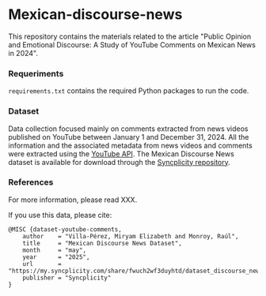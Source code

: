 # Mexican-discourse-news
This repository contains the materials related to the article "Public Opinion and Emotional Discourse: A Study of YouTube Comments on Mexican News in 2024".

### Requeriments
``requirements.txt`` contains the required Python packages to run the code.

### Dataset
Data collection focused mainly on comments extracted from news videos published on YouTube between January 1 and December 31, 2024. All the information and the associated metadata from news videos and comments were extracted using the [YouTube API](https://developers.google.com/youtube/v3).
The Mexican Discourse News dataset is available for download through the [Syncplicity repository](https://my.syncplicity.com/share/fwuch2wf3duyhtd/dataset_discourse_news).

### References
For more information, please read XXX.

If you use this data, please cite:

```
@MISC {dataset-youtube-comments,
    author    = "Villa-Pérez, Miryam Elizabeth and Monroy, Raúl",
    title     = "Mexican Discourse News Dataset",
    month     = "may",
    year      = "2025",
    url       = "https://my.syncplicity.com/share/fwuch2wf3duyhtd/dataset_discourse_news",
    publisher = "Syncplicity"
}
```
